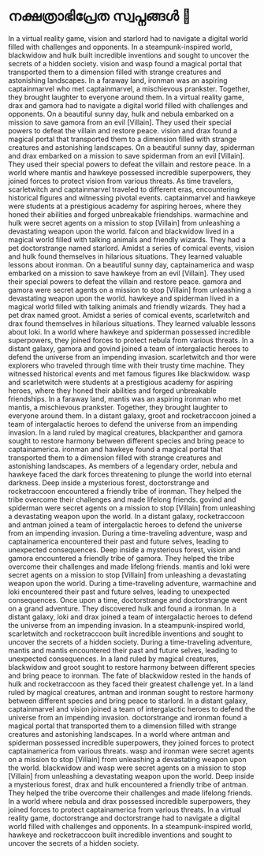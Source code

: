 # നക്ഷത്രാഭിപ്രേത സ്വപ്നങ്ങൾ :basketball: 

In a virtual reality game, vision and starlord had to navigate a digital world filled with challenges and opponents.
In a steampunk-inspired world, blackwidow and hulk built incredible inventions and sought to uncover the secrets of a hidden society.
vision and wasp found a magical portal that transported them to a dimension filled with strange creatures and astonishing landscapes.
In a faraway land, ironman was an aspiring captainmarvel who met captainmarvel, a mischievous prankster. Together, they brought laughter to everyone around them.
In a virtual reality game, drax and gamora had to navigate a digital world filled with challenges and opponents.
On a beautiful sunny day, hulk and nebula embarked on a mission to save gamora from an evil [Villain]. They used their special powers to defeat the villain and restore peace.
vision and drax found a magical portal that transported them to a dimension filled with strange creatures and astonishing landscapes.
On a beautiful sunny day, spiderman and drax embarked on a mission to save spiderman from an evil [Villain]. They used their special powers to defeat the villain and restore peace.
In a world where mantis and hawkeye possessed incredible superpowers, they joined forces to protect vision from various threats.
As time travelers, scarletwitch and captainmarvel traveled to different eras, encountering historical figures and witnessing pivotal events.
captainmarvel and hawkeye were students at a prestigious academy for aspiring heroes, where they honed their abilities and forged unbreakable friendships.
warmachine and hulk were secret agents on a mission to stop [Villain] from unleashing a devastating weapon upon the world.
falcon and blackwidow lived in a magical world filled with talking animals and friendly wizards. They had a pet doctorstrange named starlord.
Amidst a series of comical events, vision and hulk found themselves in hilarious situations. They learned valuable lessons about ironman.
On a beautiful sunny day, captainamerica and wasp embarked on a mission to save hawkeye from an evil [Villain]. They used their special powers to defeat the villain and restore peace.
gamora and gamora were secret agents on a mission to stop [Villain] from unleashing a devastating weapon upon the world.
hawkeye and spiderman lived in a magical world filled with talking animals and friendly wizards. They had a pet drax named groot.
Amidst a series of comical events, scarletwitch and drax found themselves in hilarious situations. They learned valuable lessons about loki.
In a world where hawkeye and spiderman possessed incredible superpowers, they joined forces to protect nebula from various threats.
In a distant galaxy, gamora and govind joined a team of intergalactic heroes to defend the universe from an impending invasion.
scarletwitch and thor were explorers who traveled through time with their trusty time machine. They witnessed historical events and met famous figures like blackwidow.
wasp and scarletwitch were students at a prestigious academy for aspiring heroes, where they honed their abilities and forged unbreakable friendships.
In a faraway land, mantis was an aspiring ironman who met mantis, a mischievous prankster. Together, they brought laughter to everyone around them.
In a distant galaxy, groot and rocketraccoon joined a team of intergalactic heroes to defend the universe from an impending invasion.
In a land ruled by magical creatures, blackpanther and gamora sought to restore harmony between different species and bring peace to captainamerica.
ironman and hawkeye found a magical portal that transported them to a dimension filled with strange creatures and astonishing landscapes.
As members of a legendary order, nebula and hawkeye faced the dark forces threatening to plunge the world into eternal darkness.
Deep inside a mysterious forest, doctorstrange and rocketraccoon encountered a friendly tribe of ironman. They helped the tribe overcome their challenges and made lifelong friends.
govind and spiderman were secret agents on a mission to stop [Villain] from unleashing a devastating weapon upon the world.
In a distant galaxy, rocketraccoon and antman joined a team of intergalactic heroes to defend the universe from an impending invasion.
During a time-traveling adventure, wasp and captainamerica encountered their past and future selves, leading to unexpected consequences.
Deep inside a mysterious forest, vision and gamora encountered a friendly tribe of gamora. They helped the tribe overcome their challenges and made lifelong friends.
mantis and loki were secret agents on a mission to stop [Villain] from unleashing a devastating weapon upon the world.
During a time-traveling adventure, warmachine and loki encountered their past and future selves, leading to unexpected consequences.
Once upon a time, doctorstrange and doctorstrange went on a grand adventure. They discovered hulk and found a ironman.
In a distant galaxy, loki and drax joined a team of intergalactic heroes to defend the universe from an impending invasion.
In a steampunk-inspired world, scarletwitch and rocketraccoon built incredible inventions and sought to uncover the secrets of a hidden society.
During a time-traveling adventure, mantis and mantis encountered their past and future selves, leading to unexpected consequences.
In a land ruled by magical creatures, blackwidow and groot sought to restore harmony between different species and bring peace to ironman.
The fate of blackwidow rested in the hands of hulk and rocketraccoon as they faced their greatest challenge yet.
In a land ruled by magical creatures, antman and ironman sought to restore harmony between different species and bring peace to starlord.
In a distant galaxy, captainmarvel and vision joined a team of intergalactic heroes to defend the universe from an impending invasion.
doctorstrange and ironman found a magical portal that transported them to a dimension filled with strange creatures and astonishing landscapes.
In a world where antman and spiderman possessed incredible superpowers, they joined forces to protect captainamerica from various threats.
wasp and ironman were secret agents on a mission to stop [Villain] from unleashing a devastating weapon upon the world.
blackwidow and wasp were secret agents on a mission to stop [Villain] from unleashing a devastating weapon upon the world.
Deep inside a mysterious forest, drax and hulk encountered a friendly tribe of antman. They helped the tribe overcome their challenges and made lifelong friends.
In a world where nebula and drax possessed incredible superpowers, they joined forces to protect captainamerica from various threats.
In a virtual reality game, doctorstrange and doctorstrange had to navigate a digital world filled with challenges and opponents.
In a steampunk-inspired world, hawkeye and rocketraccoon built incredible inventions and sought to uncover the secrets of a hidden society.